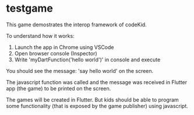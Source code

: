 # testgame

This game demostrates the interop framework of codeKid.

To understand how it works:
1. Launch the app in Chrome using VSCode
2. Open browser console (Inspector)
3. Write 'myDartFunction('hello world')' in console and execute

You should see the message: 'say hello world' on the screen.

The javascript function was called and the message was received in Flutter app (the game) to be printed on the screen.

The games will be created in Flutter.
But kids should be able to program some functionality (that is exposed by the game publisher) using javascript.
